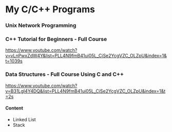 # My C/C++ Programs

### Unix Network Programming


### C++ Tutorial for Beginners - Full Course

https://www.youtube.com/watch?v=vLnPwxZdW4Y&list=PLL4N9fmB41ui05L_CiSe2YcgVZC_OLZpU&index=1&t=1039s


### Data Structures - Full Course Using C and C++

https://www.youtube.com/watch?v=B31LgI4Y4DQ&list=PLL4N9fmB41ui05L_CiSe2YcgVZC_OLZpU&index=1&t=2s

#### Content

* Linked List
* Stack